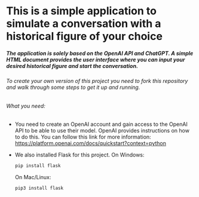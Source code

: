 # This is a simple application to simulate a conversation with a historical figure of your choice


##### The application is solely based on the OpenAI API and ChatGPT. A simple HTML document provides the user interface where you can input your desired historical figure and start the conversation.

###### To create your own version of this project you need to fork this repository and walk through some steps to get it up and running.

###### What you need:

- You need to create an OpenAI account and gain access to the OpenAI API to be able to use their model. OpenAI provides instructions on how to do this. You can follow this link for more information: https://platform.openai.com/docs/quickstart?context=python

- We also installed Flask for this project.
    On Windows:
    ```Python
    pip install flask
    ```

    On Mac/Linux:
    ```Python
    pip3 install flask
    ```
